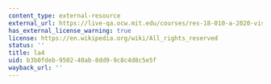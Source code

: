 ```yaml
---
content_type: external-resource
external_url: https://live-qa.ocw.mit.edu/courses/res-18-010-a-2020-vision-of-linear-algebra-spring-2020/pages/relatedresources/
has_external_license_warning: true
license: https://en.wikipedia.org/wiki/All_rights_reserved
status: ''
title: la4
uid: b3b0fdeb-9502-40ab-8dd9-9c8c4d8c5e5f
wayback_url: ''
---
```

